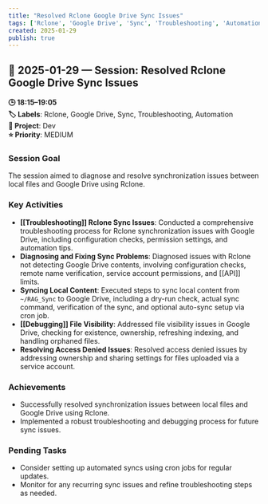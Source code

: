 ```yaml
---
title: "Resolved Rclone Google Drive Sync Issues"
tags: ['Rclone', 'Google Drive', 'Sync', 'Troubleshooting', 'Automation']
created: 2025-01-29
publish: true
---
```


## 📅 2025-01-29 — Session: Resolved Rclone Google Drive Sync Issues

**🕒 18:15–19:05**  
**🏷️ Labels**: Rclone, Google Drive, Sync, Troubleshooting, Automation  
**📂 Project**: Dev  
**⭐ Priority**: MEDIUM  


### Session Goal
The session aimed to diagnose and resolve synchronization issues between local files and Google Drive using Rclone.

### Key Activities
- **[[Troubleshooting]] Rclone Sync Issues**: Conducted a comprehensive troubleshooting process for Rclone synchronization issues with Google Drive, including configuration checks, permission settings, and automation tips.
- **Diagnosing and Fixing Sync Problems**: Diagnosed issues with Rclone not detecting Google Drive contents, involving configuration checks, remote name verification, service account permissions, and [[API]] limits.
- **Syncing Local Content**: Executed steps to sync local content from `~/RAG_Sync` to Google Drive, including a dry-run check, actual sync command, verification of the sync, and optional auto-sync setup via cron job.
- **[[Debugging]] File Visibility**: Addressed file visibility issues in Google Drive, checking for existence, ownership, refreshing indexing, and handling orphaned files.
- **Resolving Access Denied Issues**: Resolved access denied issues by addressing ownership and sharing settings for files uploaded via a service account.

### Achievements
- Successfully resolved synchronization issues between local files and Google Drive using Rclone.
- Implemented a robust troubleshooting and debugging process for future sync issues.

### Pending Tasks
- Consider setting up automated syncs using cron jobs for regular updates.
- Monitor for any recurring sync issues and refine troubleshooting steps as needed.
